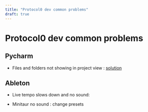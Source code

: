```yaml
---
title: "Protocol0 dev common problems"
draft: true
---
```


# Protocol0 dev common problems

## Pycharm
- Files and folders not showing in project view : [solution](https://stackoverflow.com/questions/48065971/phpstorm-not-showing-project-files-in-project-view)

## Ableton

- Live tempo slows down and no sound:

- Minitaur no sound : change presets